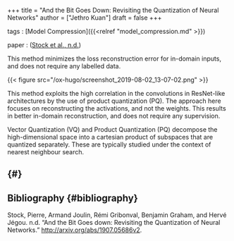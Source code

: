 +++
title = "And the Bit Goes Down: Revisiting the Quantization of Neural Networks"
author = ["Jethro Kuan"]
draft = false
+++

tags
: [Model Compression]({{<relref "model_compression.md" >}})

paper
: ([Stock et al., n.d.](#orga379d49))

This method minimizes the loss reconstruction error for in-domain
inputs, and does not require any labelled data.

{{< figure src="/ox-hugo/screenshot_2019-08-02_13-07-02.png" >}}

This method exploits the high correlation in the convolutions in
ResNet-like architectures by the use of product quantization (PQ). The
approach here focuses on reconstructing the activations, and not the
weights. This results in better in-domain reconstruction, and does not
require any supervision.

Vector Quantization (VQ) and Product Quantization (PQ) decompose the
high-dimensional space into a cartesian product of subspaces that are
quantized separately. These are typically studied under the context of
nearest neighbour search.

## {#}

## Bibliography {#bibliography}

<a id="orga379d49"></a>Stock, Pierre, Armand Joulin, Rémi Gribonval, Benjamin Graham, and Hervé Jégou. n.d. “And the Bit Goes down: Revisiting the Quantization of Neural Networks.” <http://arxiv.org/abs/1907.05686v2>.
